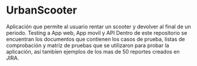 # UrbanScooter
Aplicación que permite al usuario rentar un scooter y devolver al final de un periodo. Testing a App web, App movil y API
Dentro de este repositorio se encuentran los documentos que contienen los casos de prueba, listas de comprobación y matríz de pruebas que se utilizaron para 
probar la aplicación, así tambíen ejemplos de los mas de 50 reportes creados en JIRA.
